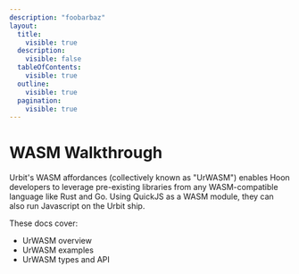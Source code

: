```yaml
---
description: "foobarbaz"
layout:
  title:
    visible: true
  description:
    visible: false
  tableOfContents:
    visible: true
  outline:
    visible: true
  pagination:
    visible: true
---
```


# WASM Walkthrough

Urbit's WASM affordances (collectively known as "UrWASM") enables Hoon developers to leverage pre-existing libraries from any WASM-compatible language like Rust and Go. Using QuickJS as a WASM module, they can also run Javascript on the Urbit ship.

These docs cover:
- UrWASM overview
- UrWASM examples
- UrWASM types and API

